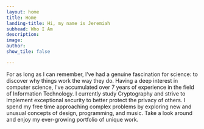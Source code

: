 ```yaml
---
layout: home
title: Home
landing-title: Hi, my name is Jeremiah
subhead: Who I Am
description: 
image: 
author: 
show_tile: false

---
```

For as long as I can remember, I’ve had a genuine fascination for science: to discover why things work the way they do. Having a deep interest in computer science, I've accumulated over 7 years of experience in the field of Information Technology. I currently study Cryptography and strive to implement exceptional security to better protect the privacy of others. I spend my free time approaching complex problems by exploring new and unusual concepts of design, programming, and music. Take a look around and enjoy my ever-growing portfolio of unique work.
